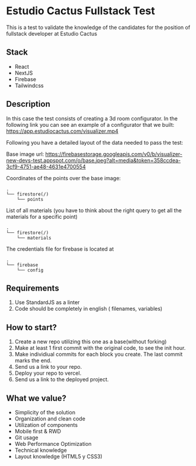 # Estudio Cactus Fullstack Test

This is a test to validate the knowledge of the candidates for the position of fullstack developer at Estudio Cactus

## Stack

- React
- NextJS
- Firebase
- Tailwindcss

## Description

In this case the test consists of creating a 3d room configurator. In the following link you can see an example of a configurator that we built: https://app.estudiocactus.com/visualizer.mp4

Following you have a detailed layout of the data needed to pass the test:

Base image url: https://firebasestorage.googleapis.com/v0/b/visualizer-new-devs-test.appspot.com/o/base.jpeg?alt=media&token=358ccdea-3cf9-4751-ae48-4631e4700554

Coordinates of the points over the base image:

```
.
└── firestore(/)
    └── points
```

List of all materials (you have to think about the right query to get all the materials for a specific point)

```
.
└── firestore(/)
    └── materials
```

The credentials file for firebase is located at

```
.
└── firebase
    └── config
```

## Requirements

1. Use StandardJS as a linter
2. Code should be completely in english ( filenames, variables)

## How to start?

1. Create a new repo utilizing this one as a base(without forking)
2. Make at least 1 first commit with the original code, to see the init hour.
3. Make individiual commits for each block you create. The last commit marks the end.
4. Send us a link to your repo.
5. Deploy your repo to vercel.
6. Send us a link to the deployed project.

## What we value?

- Simplicity of the solution
- Organization and clean code
- Utilization of components
- Mobile first & RWD
- Git usage
- Web Performance Optimization
- Technical knowledge
- Layout knowledge (HTML5 y CSS3)
